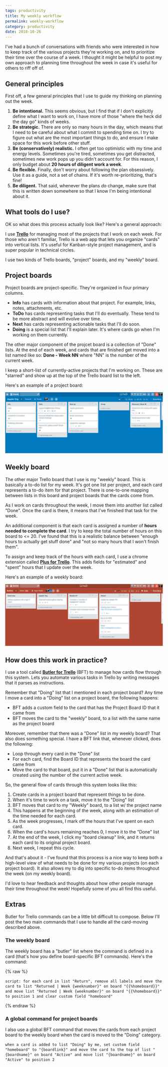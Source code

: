 ```yaml
---
tags: productivity
title: My weekly workflow
permalink: weekly-workflow
category: productivity
date: 2018-10-26
---
```


I've had a bunch of conversations with friends who were interested in how to
keep track of the various projects they're working on, and to prioritize their
time over the course of a week. I thought it might be helpful to post my own
approach to planning time throughout the week in case it's useful for others to
riff off of.

## General principles

First off, a few general principles that I use to guide my thinking on planning
out the week.

1. **Be intentional.** This seems obvious, but I find that if I don't explicitly define
   what I want to work on, I have more of those "where the heck did the day go" kinds
   of weeks.
2. **Be strategic.** There are only so many hours in the day, which means that I need to be
   careful about what I commit to spending time on. I try to figure out what are the most
   important things to do, and ensure I make space for this work before other stuff.
3. **Be (conservatively) realistic.** I often get too optimistic with my time and energy levels.
   Sometimes you're tired, sometimes you get distracted, sometimes new work pops up you didn't
   account for. For this reason, I only budget about **20 hours of diligent work a week**.
4. **Be flexible.** Finally, don't worry about following the plan obsessively. Use it as a guide,
   not a set of chains. If it's worth re-prioritizing, that's fine!
5. **Be diligent.** That said, whenever the plans *do* change, make sure that this is written down
   somewhere so that I know I'm being intentional about it.

## What tools do I use?

OK so what does this process actually look like? Here's a general approach:

I use [**Trello**](https://trello.com/) for managing most of the projects that I work on each week. For those who aren't familiar,
Trello is a web app that lets you organize "cards" into vertical lists. It's useful for Kanban-style
project management, and is super popular in technical circles.

I use two kinds of Trello boards, "project" boards, and my "weekly" board.

## Project boards

Project boards are project-specific. They're organized in four primary columns.

* **Info** has cards with information about that project. For example, links, notes, attachments, etc.
* **ToDo** has cards representing tasks that I'll do eventually. These tend to be more abstract and
  will evolve over time.
* **Next** has cards representing actionable tasks that I'll do soon.
* **Doing** is a special list that I'll explain later. It's where cards go when I'm working on them currently.

The other major component of the projcet board is a collection of "Done" lists. At the end of each
week, and cards that are finished get moved into a list named like so: **Done - Week NN** where "NN" is the
number of the current week.

I keep a short-list of currently-active projects that I'm working on. These are "starred" and show up at
the top of the Trello board list to the left.

Here's an example of a project board:

![](../../images/2018/trello-board-project.png)


## Weekly board

The other major Trello board that I use is my "weekly" board. This is basically a to-do list for my week.
It's got one list per project, and each card represents a to-do item for that project. There is one-to-one
mapping between lists in this board and project boards that the cards come from.

As I work on cards throughout the week, I move them into another list called "Done". Once the card is there,
it means that I've finished that task for the week.

An additional component is that each card is assigned a number of **hours needed to complete the card**.
I try to keep the total number of hours on this board to <= 20. I've found that this is a realistic
balance between "enough hours to actually get stuff done" and "not so many hours that I won't finish them".

To assign and keep track of the hours with each card, I use a chrome extension called [**Plus for Trello**](https://chrome.google.com/webstore/detail/plus-for-trello-time-trac/gjjpophepkbhejnglcmkdnncmaanojkf?hl=en). This
adds fields for "estimated" and "spent" hours that I update over the week.

Here's an example of a weekly board:

![](../../images/2018/trello-board-active.png)


## How does this work in practice?

I use a tool called [**Butler for Trello**](https://butlerfortrello.com/) (BFT) to manage how cards flow through this system.
Lets you automate various tasks in Trello by writing messages that it parses as instructions.

Remember that "Doing" list that I mentioned in each project board? Any time I move a card into
a "Doing" list on a project board, the following happens:

* BFT adds a custom field to the card that has the Project Board ID that it came from
* BFT moves the card to the "weekly" board, to a list with the same name as the project board

Moreover, remember that there was a "Done" list in my weekly board? That also does something
special. I have a BFT link that, whenever clicked, does the following:

* Loop through every card in the "Done" list
* For each card, find the Board ID that represents the board the card came from
* Move the card to that board, put it in a "Done" list that is automatically created using the
  number of the current active week.

So, the general flow of cards through this system looks like this:

1. Create cards in a project board that represent things to be done.
2. When it's time to work on a task, move it to the "Doing" list
3. BFT moves that card to my "Weekly" board, to a list w/ the project name
4. This happens at the beginning of the week, along with an estimation of the time needed for
   each card.
5. As the week progresses, I mark off the hours that I've spent on each card.
6. When the card's hours remaining reaches 0, I move it to the "Done" list
7. At the end of the week, I click my "board cleanup" link, and it returns each card to its
   original project board.
8. Next week, I repeat this cycle.

And that's about it - I've found that this process is a nice way to keep both a high-level
view of what needs to be done for my various projects (on each project board). It also allows
my to dig into specific to-do items throughout the week (on my weekly board).

I'd love to hear feedback and thoughts about how other people manage their time throughout
the week! Hopefully some of you all find this useful.

## Extras

Butler for Trello commands can be a little bit difficult to compose. Below I'll post the
two main commands that I use to handle all the card-moving described above.

### The weekly board

The weekly board has a "butler" list where the command is defined in a card (that's how
you define board-specific BFT commands). Here's the command:

{% raw %}
```
script: for each card in list "Return", remove all labels and move the card to list "Returned | Week {weeknumber}" on board "{{%homeboard}}" and move list "Returned | Week {weeknumber}" on board "{{%homeboard}}" to position 1 and clear custom field "homeboard"
```
{% endraw %}

### A global command for project boards

I also use a global BFT command that moves the cards from each project board to the weekly
board when the card is moved to the "Doing" category.

```
when a card is added to list "Doing" by me, set custom field "homeboard" to "{boardlink}" and move the card to the top of list "{boardname}" on board "Active" and move list "{boardname}" on board "Active" to position 2
```